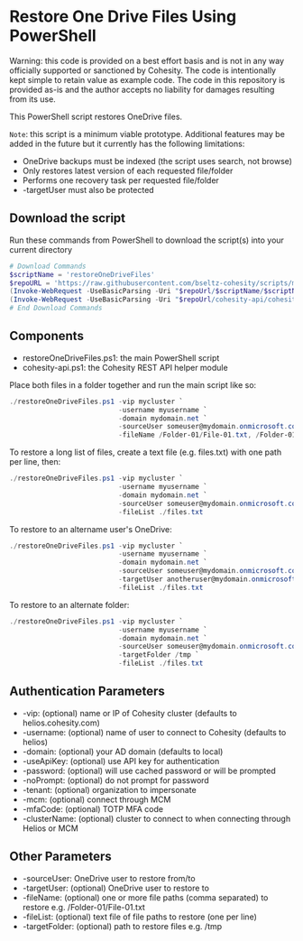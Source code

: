 # Restore One Drive Files Using PowerShell

Warning: this code is provided on a best effort basis and is not in any way officially supported or sanctioned by Cohesity. The code is intentionally kept simple to retain value as example code. The code in this repository is provided as-is and the author accepts no liability for damages resulting from its use.

This PowerShell script restores OneDrive files.

`Note`: this script is a minimum viable prototype. Additional features may be added in the future but it currently has the following limitations:

* OneDrive backups must be indexed (the script uses search, not browse)
* Only restores latest version of each requested file/folder
* Performs one recovery task per requested file/folder
* -targetUser must also be protected

## Download the script

Run these commands from PowerShell to download the script(s) into your current directory

```powershell
# Download Commands
$scriptName = 'restoreOneDriveFiles'
$repoURL = 'https://raw.githubusercontent.com/bseltz-cohesity/scripts/master/powershell'
(Invoke-WebRequest -UseBasicParsing -Uri "$repoUrl/$scriptName/$scriptName.ps1").content | Out-File "$scriptName.ps1"; (Get-Content "$scriptName.ps1") | Set-Content "$scriptName.ps1"
(Invoke-WebRequest -UseBasicParsing -Uri "$repoUrl/cohesity-api/cohesity-api.ps1").content | Out-File cohesity-api.ps1; (Get-Content cohesity-api.ps1) | Set-Content cohesity-api.ps1
# End Download Commands
```

## Components

* restoreOneDriveFiles.ps1: the main PowerShell script
* cohesity-api.ps1: the Cohesity REST API helper module

Place both files in a folder together and run the main script like so:

```powershell
./restoreOneDriveFiles.ps1 -vip mycluster `
                           -username myusername `
                           -domain mydomain.net `
                           -sourceUser someuser@mydomain.onmicrosoft.com `
                           -fileName /Folder-01/File-01.txt, /Folder-01/File-02.txt
```

To restore a long list of files, create a text file (e.g. files.txt) with one path per line, then:

```powershell
./restoreOneDriveFiles.ps1 -vip mycluster `
                           -username myusername `
                           -domain mydomain.net `
                           -sourceUser someuser@mydomain.onmicrosoft.com `
                           -fileList ./files.txt
```

To restore to an altername user's OneDrive:

```powershell
./restoreOneDriveFiles.ps1 -vip mycluster `
                           -username myusername `
                           -domain mydomain.net `
                           -sourceUser someuser@mydomain.onmicrosoft.com `
                           -targetUser anotheruser@mydomain.onmicrosoft.com `
                           -fileList ./files.txt
```

To restore to an alternate folder:

```powershell
./restoreOneDriveFiles.ps1 -vip mycluster `
                           -username myusername `
                           -domain mydomain.net `
                           -sourceUser someuser@mydomain.onmicrosoft.com `
                           -targetFolder /tmp `
                           -fileList ./files.txt
```

## Authentication Parameters

* -vip: (optional) name or IP of Cohesity cluster (defaults to helios.cohesity.com)
* -username: (optional) name of user to connect to Cohesity (defaults to helios)
* -domain: (optional) your AD domain (defaults to local)
* -useApiKey: (optional) use API key for authentication
* -password: (optional) will use cached password or will be prompted
* -noPrompt: (optional) do not prompt for password
* -tenant: (optional) organization to impersonate
* -mcm: (optional) connect through MCM
* -mfaCode: (optional) TOTP MFA code
* -clusterName: (optional) cluster to connect to when connecting through Helios or MCM

## Other Parameters

* -sourceUser: OneDrive user to restore from/to
* -targetUser: (optional) OneDrive user to restore to
* -fileName: (optional) one or more file paths (comma separated) to restore e.g. /Folder-01/File-01.txt
* -fileList: (optional) text file of file paths to restore (one per line)
* -targetFolder: (optional) path to restore files e.g. /tmp

